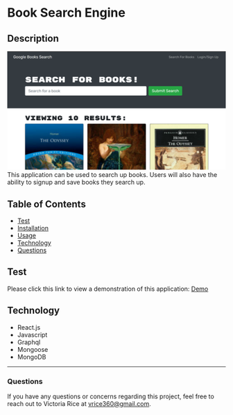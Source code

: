 # Book Search Engine

## Description 
![Homepage](./Develop/screenshot.png)
This application can be used to search up books. Users will also have the ability to signup and save books they search up. 

## Table of Contents 
* [Test](#Test)
* [Installation](#Installation)
* [Usage](#Usage)
* [Technology](#technology)
* [Questions](#Questions)

## Test
Please click this link to view a demonstration of this application:
[Demo](https://book-search-engine-10.herokuapp.com/)

## Technology
* React.js
* Javascript
* Graphql
* Mongoose
* MongoDB

***

### Questions
If you have any questions or concerns regarding this project, feel free to reach out to Victoria Rice at vrice360@gmail.com.
